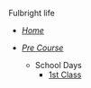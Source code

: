 <!-- _sidebar.md -->

Fulbright life

- [*Home*](/)

- [*Pre Course*](precourse/introduction.md "Pre course fulbright - Cicle III April - July")
    * School Days
        * [1st Class](precourse/days/20190408.md "First class ")

